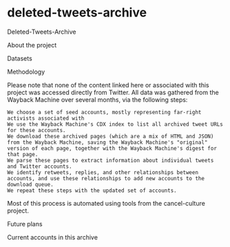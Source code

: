 # deleted-tweets-archive
Deleted-Tweets-Archive

About the project




Datasets


Methodology

Please note that none of the content linked here or associated with this project was accessed directly from Twitter. All data was gathered from the Wayback Machine over several months, via the following steps:

    We choose a set of seed accounts, mostly representing far-right activists associated with 
    We use the Wayback Machine's CDX index to list all archived tweet URLs for these accounts.
    We download these archived pages (which are a mix of HTML and JSON) from the Wayback Machine, saving the Wayback Machine's "original" version of each page, together with the Wayback Machine's digest for that page.
    We parse these pages to extract information about individual tweets and Twitter accounts.
    We identify retweets, replies, and other relationships between accounts, and use these relationships to add new accounts to the download queue.
    We repeat these steps with the updated set of accounts.

Most of this process is automated using tools from the cancel-culture project.

Future plans

Current accounts in this archive



